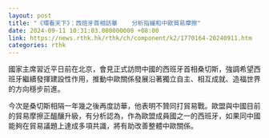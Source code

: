 ```yaml
---
layout: post
title: "《環看天下》：西班牙首相訪華    分析指緩和中歐貿易摩擦"
date: 2024-09-11 10:31:03.000000000 +08:00
link: https://news.rthk.hk/rthk/ch/component/k2/1770164-20240911.htm
categories: rthk
---
```


國家主席習近平日前在北京，會見正式訪問中國的西班牙首相桑切斯，強調希望西班牙繼續發揮建設性作用，推動中歐關係發展沿著獨立自主、相互成就、造福世界的方向穩步前進。

今次是桑切斯相隔一年幾之後再度訪華，他表明不贊同打貿易戰。歐盟與中國目前的貿易摩擦正醞釀升級，有分析認為，作為歐盟成員國之一的西班牙，如果同中國能夠在貿易議題上達成多項共識，將有助改善整體中歐關係。
